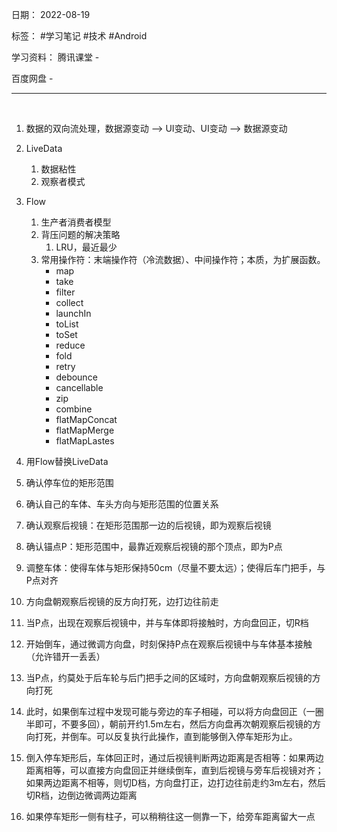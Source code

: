 日期： 2022-08-19

标签： #学习笔记 #技术 #Android 

学习资料： 
腾讯课堂 - 

百度网盘 - 

---
<br>

1. 数据的双向流处理，数据源变动 --> UI变动、UI变动 --> 数据源变动
2. LiveData
	1. 数据粘性
	2. 观察者模式
3. Flow
	1. 生产者消费者模型
	2. 背压问题的解决策略
		1. LRU，最近最少
	3. 常用操作符：末端操作符（冷流数据）、中间操作符；本质，为扩展函数。
		- map
		- take
		- filter
		- collect
		- launchIn
		- toList
		- toSet
		- reduce
		- fold
		- retry
		- debounce
		- cancellable
		- zip
		- combine
		- flatMapConcat
		- flatMapMerge
		- flatMapLastes
4. 用Flow替换LiveData

1. 确认停车位的矩形范围
2. 确认自己的车体、车头方向与矩形范围的位置关系
3. 确认观察后视镜：在矩形范围那一边的后视镜，即为观察后视镜
4. 确认锚点P：矩形范围中，最靠近观察后视镜的那个顶点，即为P点
5. 调整车体：使得车体与矩形保持50cm（尽量不要太远）；使得后车门把手，与P点对齐
6. 方向盘朝观察后视镜的反方向打死，边打边往前走
7. 当P点，出现在观察后视镜中，并与车体即将接触时，方向盘回正，切R档
8. 开始倒车，通过微调方向盘，时刻保持P点在观察后视镜中与车体基本接触（允许错开一丢丢）
9. 当P点，约莫处于后车轮与后门把手之间的区域时，方向盘朝观察后视镜的方向打死
10. 此时，如果倒车过程中发现可能与旁边的车子相碰，可以将方向盘回正（一圈半即可，不要多回），朝前开约1.5m左右，然后方向盘再次朝观察后视镜的方向打死，并倒车。可以反复执行此操作，直到能够倒入停车矩形为止。
11. 倒入停车矩形后，车体回正时，通过后视镜判断两边距离是否相等：如果两边距离相等，可以直接方向盘回正并继续倒车，直到后视镜与旁车后视镜对齐；如果两边距离不相等，则切D档，方向盘打正，边打边往前走约3m左右，然后切R档，边倒边微调两边距离
12. 如果停车矩形一侧有柱子，可以稍稍往这一侧靠一下，给旁车距离留大一点